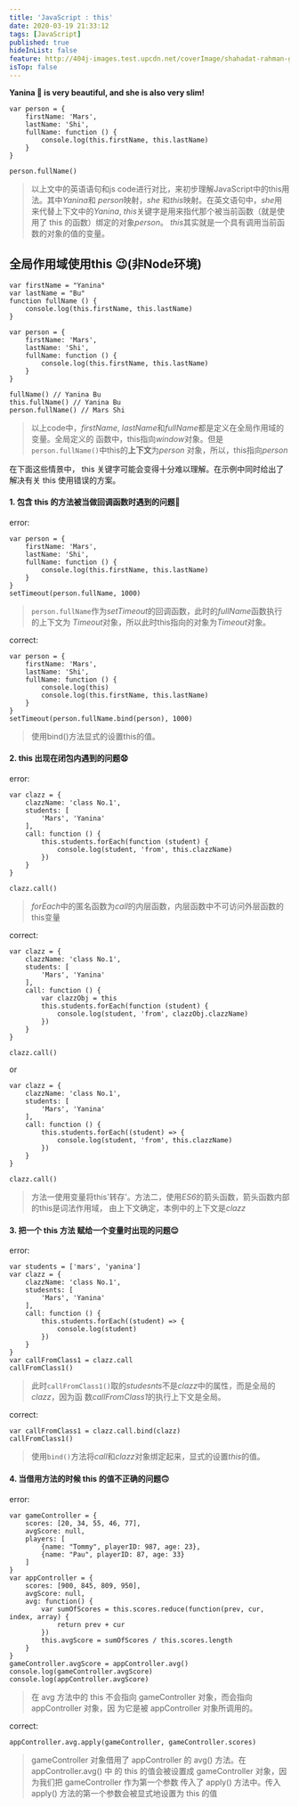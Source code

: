 ```yaml
---
title: 'JavaScript : this'
date: 2020-03-19 21:33:12
tags: [JavaScript]
published: true
hideInList: false
feature: http://404j-images.test.upcdn.net/coverImage/shahadat-rahman-gnyA8vd3Otc-unsplash.jpg
isTop: false
---
```

**Yanina 👧 is very beautiful, and she is also very slim!**
```
var person = {
    firstName: 'Mars',
    lastName: 'Shi',
    fullName: function () {
        console.log(this.firstName, this.lastName)
    }
}

person.fullName()
```
> 以上文中的英语语句和js code进行对比，来初步理解JavaScript中的this用法。其中*Yanina*和
> *person*映射，*she* 和*this*映射。在英文语句中，*she*用来代替上下文中的*Yanina*,
> *this*关键字是用来指代那个被当前函数（就是使用了 this 的函数）绑定的对象*person*。
> *this*其实就是一个具有调用当前函数的对象的值的变量。

## 全局作用域使用this 😉(非Node环境)
```
var firstName = "Yanina"
var lastName = "Bu"
function fullName () {
    console.log(this.firstName, this.lastName)
}

var person = {
    firstName: 'Mars',
    lastName: 'Shi',
    fullName: function () {
        console.log(this.firstName, this.lastName)
    }
}

fullName() // Yanina Bu
this.fullName() // Yanina Bu
person.fullName() // Mars Shi
```
> 以上code中，*firstName*, *lastName*和*fullName*都是定义在全局作用域的变量。全局定义的
> 函数中，this指向*window*对象。但是`person.fullName()`中this的**上下文**为*person*
> 对象，所以，this指向*person*

在下面这些情景中， this 关键字可能会变得十分难以理解。在示例中同时给出了解决有关 this 使用错误的方案。
#### 1. 包含 this 的方法被当做回调函数时遇到的问题🤑

error:
```
var person = {
    firstName: 'Mars',
    lastName: 'Shi',
    fullName: function () {
        console.log(this.firstName, this.lastName)
    }
}
setTimeout(person.fullName, 1000)
```
> `person.fullName`作为*setTimeout*的回调函数，此时的*fullName*函数执行的上下文为
> *Timeout*对象，所以此时this指向的对象为*Timeout*对象。

correct:
```
var person = {
    firstName: 'Mars',
    lastName: 'Shi',
    fullName: function () {
        console.log(this)
        console.log(this.firstName, this.lastName)
    }
}
setTimeout(person.fullName.bind(person), 1000)
```
> 使用bind()方法显式的设置this的值。

#### 2. this 出现在闭包内遇到的问题😧

error:
```
var clazz = {
    clazzName: 'class No.1',
    students: [
        'Mars', 'Yanina'
    ],
    call: function () {
        this.students.forEach(function (student) {
            console.log(student, 'from', this.clazzName)
        })
    }
}

clazz.call()
```
> *forEach*中的匿名函数为*call*的内层函数，内层函数中不可访问外层函数的this变量

correct:
```
var clazz = {
    clazzName: 'class No.1',
    students: [
        'Mars', 'Yanina'
    ],
    call: function () {
        var clazzObj = this
        this.students.forEach(function (student) {
            console.log(student, 'from', clazzObj.clazzName)
        })
    }
}

clazz.call()
```
or
```
var clazz = {
    clazzName: 'class No.1',
    students: [
        'Mars', 'Yanina'
    ],
    call: function () {
        this.students.forEach((student) => {
            console.log(student, 'from', this.clazzName)
        })
    }
}

clazz.call()
```
> 方法一使用变量将this'转存'。方法二，使用*ES6*的箭头函数，箭头函数内部的this是词法作用域，
> 由上下文确定，本例中的上下文是*clazz*

#### 3. 把一个 this 方法 赋给一个变量时出现的问题😌

error:
```
var students = ['mars', 'yanina']
var clazz = {
    clazzName: 'class No.1',
    studesnts: [
        'Mars', 'Yanina'
    ],
    call: function () {
        this.students.forEach((student) => {
            console.log(student)
        })
    }
}
var callFromClass1 = clazz.call
callFromClass1()
```
> 此时`callFromClass1()`取的*studesnts*不是*clazz*中的属性，而是全局的*clazz*，因为函
> 数*callFromClass1*的执行上下文是全局。

correct:
```
var callFromClass1 = clazz.call.bind(clazz)
callFromClass1()
```
> 使用`bind()`方法将*call*和*clazz*对象绑定起来，显式的设置*this*的值。

#### 4. 当借用方法的时候 this 的值不正确的问题🙃

error:
```
var gameController = {
	scores: [20, 34, 55, 46, 77],
	avgScore: null,
	players: [
		{name: "Tommy", playerID: 987, age: 23},
		{name: "Pau", playerID: 87, age: 33}
	]
}
var appController = {
	scores: [900, 845, 809, 950],
	avgScore: null,
	avg: function() {
		var sumOfScores = this.scores.reduce(function(prev, cur, index, array) {
			return prev + cur
		})
		this.avgScore = sumOfScores / this.scores.length
	}
}
gameController.avgScore = appController.avg()
console.log(gameController.avgScore)
console.log(appController.avgScore)
```
> 在 avg 方法中的 this 不会指向 gameController 对象，而会指向 appController 对象，因
> 为它是被 appController 对象所调用的。

correct:
```
appController.avg.apply(gameController, gameController.scores)
```
> gameController 对象借用了 appController 的 avg() 方法。在 appController.avg() 中
> 的 this 的值会被设置成 gameController 对象，因为我们把 gameController 作为第一个参数
> 传入了 apply() 方法中。传入 apply() 方法的第一个参数会被显式地设置为 this 的值
